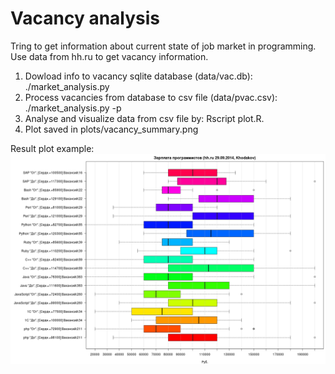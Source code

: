 Vacancy analysis
================
Tring to get information about current state of job market in programming.
Use data from hh.ru to get vacancy information. 

1. Dowload info to vacancy sqlite database (data/vac.db): ./market_analysis.py 
2. Process vacancies from database to csv file (data/pvac.csv): ./market_analysis.py -p
3. Analyse and visualize data from csv file by: Rscript plot.R. 
4. Plot saved in plots/vacancy_summary.png

Result plot example:
![Alt text](plots/vacancy_summary.png?raw=true "Result plot example")
